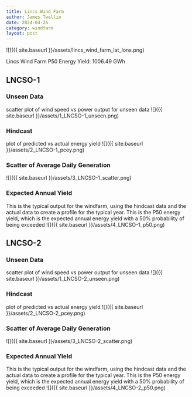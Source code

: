 ```yaml
---
title: Lincs Wind Farm
author: James Twallin
date: 2024-04-26
category: windfarm
layout: post
---
```

![]({{ site.baseurl }}/assets/lincs_wind_farm_lat_lons.png)

Lincs Wind Farm P50 Energy Yield: 1006.49 GWh

LNCSO-1
-------------
### Unseen Data 
scatter plot of wind speed vs power output for unseen data
![]({{ site.baseurl }}/assets/1_LNCSO-1_unseen.png)
### Hindcast 
plot of predicted vs actual energy yield
![]({{ site.baseurl }}/assets/2_LNCSO-1_pcey.png)
### Scatter of Average Daily Generation 

![]({{ site.baseurl }}/assets/3_LNCSO-1_scatter.png)
### Expected Annual Yield 
This is the typical output for the windfarm, using the hindcast data and the actual data to create a profile for the typical year. This is the P50 energy yield, which is the expected annual energy yield with a 50% probability of being exceeded
![]({{ site.baseurl }}/assets/4_LNCSO-1_p50.png)

LNCSO-2
-------------
### Unseen Data 
scatter plot of wind speed vs power output for unseen data
![]({{ site.baseurl }}/assets/1_LNCSO-2_unseen.png)
### Hindcast 
plot of predicted vs actual energy yield
![]({{ site.baseurl }}/assets/2_LNCSO-2_pcey.png)
### Scatter of Average Daily Generation 

![]({{ site.baseurl }}/assets/3_LNCSO-2_scatter.png)
### Expected Annual Yield 
This is the typical output for the windfarm, using the hindcast data and the actual data to create a profile for the typical year. This is the P50 energy yield, which is the expected annual energy yield with a 50% probability of being exceeded
![]({{ site.baseurl }}/assets/4_LNCSO-2_p50.png)

